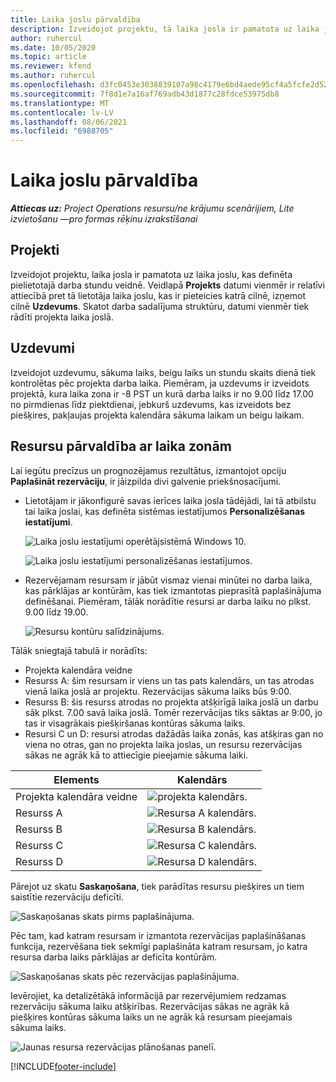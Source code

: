 ```yaml
---
title: Laika joslu pārvaldība
description: Izveidojot projektu, tā laika josla ir pamatota uz laika joslu, kas definēta pielietotajā darba stundu veidnē.
author: ruhercul
ms.date: 10/05/2020
ms.topic: article
ms.reviewer: kfend
ms.author: ruhercul
ms.openlocfilehash: d3fc0453e3038839107a98c4179e6bd4aede95cf4a5fcfe2d52f823b83029485
ms.sourcegitcommit: 7f8d1e7a16af769adb43d1877c28fdce53975db8
ms.translationtype: MT
ms.contentlocale: lv-LV
ms.lasthandoff: 08/06/2021
ms.locfileid: "6988705"
---
```

# <a name="manage-time-zones"></a>Laika joslu pārvaldība

_**Attiecas uz:** Project Operations resursu/ne krājumu scenārijiem, Lite izvietošanu —pro formas rēķinu izrakstīšanai_


## <a name="projects"></a>Projekti

Izveidojot projektu, laika josla ir pamatota uz laika joslu, kas definēta pielietotajā darba stundu veidnē. Veidlapā **Projekts** datumi vienmēr ir relatīvi attiecībā pret tā lietotāja laika joslu, kas ir pieteicies katrā cilnē, izņemot cilnē **Uzdevums**. Skatot darba sadalījuma struktūru, datumi vienmēr tiek rādīti projekta laika joslā.

## <a name="tasks"></a>Uzdevumi

Izveidojot uzdevumu, sākuma laiks, beigu laiks un stundu skaits dienā tiek kontrolētas pēc projekta darba laika. Piemēram, ja uzdevums ir izveidots projektā, kura laika zona ir -8 PST un kurā darba laiks ir no 9.00 līdz 17.00 no pirmdienas līdz piektdienai, jebkurš uzdevums, kas izveidots bez piešķires, pakļaujas projekta kalendāra sākuma laikam un beigu laikam.

## <a name="manage-resources-with-time-zones"></a>Resursu pārvaldība ar laika zonām

Lai iegūtu precīzus un prognozējamus rezultātus, izmantojot opciju **Paplašināt rezervāciju**, ir jāizpilda divi galvenie priekšnosacījumi.  

- Lietotājam ir jākonfigurē savas ierīces laika josla tādējādi, lai tā atbilstu tai laika joslai, kas definēta sistēmas iestatījumos **Personalizēšanas iestatījumi**.
 
  ![Laika joslu iestatījumi operētājsistēmā Windows 10.](media/reconcile-assignments-03.png)

  ![Laika joslu iestatījumi personalizēšanas iestatījumos.](media/reconcile-assignments-04.png)
 
- Rezervējamam resursam ir jābūt vismaz vienai minūtei no darba laika, kas pārklājas ar kontūrām, kas tiek izmantotas pieprasītā paplašinājuma definēšanai. Piemēram, tālāk norādītie resursi ar darba laiku no plkst. 9.00 līdz 19.00. 

  ![Resursu kontūru salīdzinājums.](media/reconcile-assignments-05.png)

Tālāk sniegtajā tabulā ir norādīts:

- Projekta kalendāra veidne
- Resurss A: šim resursam ir viens un tas pats kalendārs, un tas atrodas vienā laika joslā ar projektu. Rezervācijas sākuma laiks būs 9:00.
- Resurss B: šis resurss atrodas no projekta atšķirīgā laika joslā un darbu sāk plkst. 7.00 savā laika joslā. Tomēr rezervācijas tiks sāktas ar 9:00, jo tas ir visagrākais piešķiršanas kontūras sākuma laiks.
- Resursi C un D: resursi atrodas dažādās laika zonās, kas atšķiras gan no viena no otras, gan no projekta laika joslas, un resursu rezervācijas sākas ne agrāk kā to attiecīgie pieejamie sākuma laiki.

|Elements  |Kalendārs  |
|-|-|
|Projekta kalendāra veidne   | ![projekta kalendārs.](media/reconcile-assignments-06.png) |
|Resurss A  | ![Resursa A kalendārs.](media/reconcile-assignments-06.png) |
|Resurss B  |  ![Resursa B kalendārs.](media/reconcile-assignments-07.png) |
|Resurss C  |  ![Resursa C kalendārs.](media/reconcile-assignments-08.png) |
|Resurss D  | ![Resursa D kalendārs.](media/reconcile-assignments-09.png)  |
 
Pārejot uz skatu **Saskaņošana**, tiek parādītas resursu piešķires un tiem saistītie rezervāciju deficīti.

![Saskaņošanas skats pirms paplašinājuma.](media/reconcile-assignments-10.png)

Pēc tam, kad katram resursam ir izmantota rezervācijas paplašināšanas funkcija, rezervēšana tiek sekmīgi paplašināta katram resursam, jo katra resursa darba laiks pārklājas ar deficīta kontūrām.

![Saskaņošanas skats pēc rezervācijas paplašinājuma.](media/reconcile-assignments-11.png) 

Ievērojiet, ka detalizētākā informācijā par rezervējumiem redzamas rezervāciju sākuma laiku atšķirības. Rezervācijas sākas ne agrāk kā piešķires kontūras sākuma laiks un ne agrāk kā resursam pieejamais sākuma laiks.

![Jaunas resursa rezervācijas plānošanas panelī.](media/reconcile-assignments-12.png)


[!INCLUDE[footer-include](../includes/footer-banner.md)]
